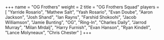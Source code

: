 +++
name = "OG Frothers"
weight = 2
title = "OG Frothers Squad"
players = [
  "Yarride Rosario",
  "Mathew Salt",
  "Yash Rosario",
  "Evan Doube",
  "Aaron Jackson",
  "Josh Shand",
  "Ian Rayns",
  "Farshid Shokoohi",
  "Jacob Williamson",
  "Jamie Bunting",
  "OG",
  "Ring-In",
  "Charles Daily",
  "Jarrod Murray",
  "Milan Mrdalj",
  "Harry Furnish",
  "Evan Hanson",
  "Ryan Kindell",
  "Lance Molyneaux",
  "Chris Chester"
]
+++

